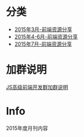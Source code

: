 # 分类
- [2015年3月-前端资源分享](https://github.com/jsfront/month/blob/master/2015/2015%E5%B9%B43%E6%9C%88-%E5%89%8D%E7%AB%AF%E8%B5%84%E6%BA%90%E5%88%86%E4%BA%AB.md)
- [2015年4-6月-前端资源分享](https://github.com/jsfront/month/blob/master/2015/2015%E5%B9%B44-6%E6%9C%88-%E5%89%8D%E7%AB%AF%E8%B5%84%E6%BA%90%E5%88%86%E4%BA%AB.md)
- [2015年7月-前端资源分享](https://github.com/jsfront/month/blob/master/2015/2015%E5%B9%B47%E6%9C%88-%E5%89%8D%E7%AB%AF%E8%B5%84%E6%BA%90%E5%88%86%E4%BA%AB.md)


# 加群说明
[JS高级前端开发群加群说明](http://www.cnblogs.com/jikey/p/4426105.html)

Info
=====
2015年度月刊内容